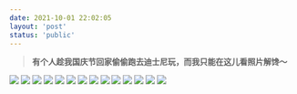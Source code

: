 ```yaml
---
date: 2021-10-01 22:02:05
layout: 'post'
status: 'public'
---
```



>  **有个人趁我国庆节回家偷偷跑去迪士尼玩，而我只能在这儿看照片解馋～**

![](https://inz.oss-cn-beijing.aliyuncs.com/Images/Shang%20hai/IMG_3166.jpg)
![](https://inz.oss-cn-beijing.aliyuncs.com/Images/Shang%20hai/IMG_3167.jpg)
![](https://inz.oss-cn-beijing.aliyuncs.com/Images/Shang%20hai/IMG_3168.jpg)
![](https://inz.oss-cn-beijing.aliyuncs.com/Images/Shang%20hai/IMG_3169.jpg)
![](https://inz.oss-cn-beijing.aliyuncs.com/Images/Shang%20hai/IMG_3170.jpg)
![](https://inz.oss-cn-beijing.aliyuncs.com/Images/Shang%20hai/IMG_3171.jpg)
![](https://inz.oss-cn-beijing.aliyuncs.com/Images/Shang%20hai/IMG_3172.jpg)
![](https://inz.oss-cn-beijing.aliyuncs.com/Images/Shang%20hai/IMG_3173.jpg)
![](https://inz.oss-cn-beijing.aliyuncs.com/Images/Shang%20hai/IMG_3174.jpg)
![](https://inz.oss-cn-beijing.aliyuncs.com/Images/Shang%20hai/IMG_3175.jpg)
![](https://inz.oss-cn-beijing.aliyuncs.com/Images/Shang%20hai/IMG_3176.jpg)
![](https://inz.oss-cn-beijing.aliyuncs.com/Images/Shang%20hai/IMG_3177.jpg)
![](https://inz.oss-cn-beijing.aliyuncs.com/Images/Shang%20hai/IMG_3178.jpg)
![](https://inz.oss-cn-beijing.aliyuncs.com/Images/Shang%20hai/IMG_3179.jpg)
